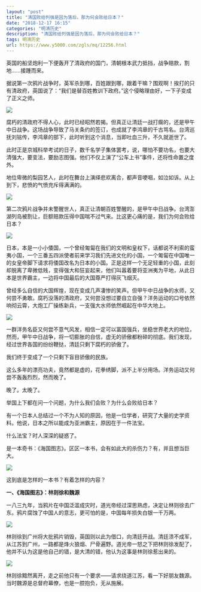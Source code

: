 ```yaml
---
layout: "post"
title: "清国败给列强是因为落后，那为何会败给日本？"
date: "2018-12-17 16:15"
categories: "明清历史"
description: "清国败给列强是因为落后，那为何会败给日本？"
tags: 明清历史
url: https://www.y5000.com/zgls/mq/12256.html
---
```






英国的船坚炮利一下便轰开了清政府的国门，清朝根本武力抵挡，战争赔款，割地……接踵而来。

据说第一次鸦片战争时，英军杀到哪，百姓跟到哪，跟着干嘛？围观啊！挨打的只有清政府，英国说了：“我们是替百姓教训下政府。”这个侵略理由好，一下子变成了正义之师。

![](https://img.y5000.com/uploads/allimg/170204/8-1F20416341Lb.jpg)

腐朽的清政府不得人心，此时已经昭然若揭。但真正让清廷一战打瘸的，还是甲午中日战争。这场战争导致了马关条约的签订，也成就了李鸿章的千古骂名。台湾巡抚刘铭传，李鸿章的部下，此时听到这个消息，当即吐血三升，不久就逝世了。

此时正是京城科举考试的日子，数千名学子集体罢考，说，哪怕不要功名，也要大清强大，要变法，要励志图强。他们不仅上演了“公车上书”事件，还将性命置之度外。

地位卑微的梨园艺人，此时在舞台上演绎悲欢离合，都声音哽咽，如泣如诉。从上到下，悲愤的气愤充斥得满满的。

![](https://img.y5000.com/uploads/allimg/170204/8-1F20416344AE.jpg)

第二次鸦片战争并未警醒世人，真正让清朝百姓警醒的，是甲午中日战争。台湾澎湖列岛被割让，巨额赔款压得中国喘不过气来。比这更心痛的是，我们为何会败给日本？

![](https://img.y5000.com/uploads/allimg/170204/8-1F2041634563E.jpg)

日本，本是一小小倭国，一个曾经匍匐在我们的文明和皇权下，话都说不利索的蛮夷小国，一个三番五四派使者前来学习我们先进文化的小国，一个匍匐在中国唯一的女皇帝脚下请求将倭国改名为日本的小国。正是这样一个无足轻重的小国，此刻却脱离了卑微低贱，变得强大和狂妄起来，他们叫嚣着要将亚洲夷为平地，从此日本是世界霸主，一边将中国最后的大国尊严打得灰飞烟灭。

曾经多么自信的大国辉煌，现在变成几声凄惨的笑声。但甲午中日战争的水师，又何尝不勇敢。腐朽没落的清政府，又何尝没想过要自立自强？洋务运动的口号依然响彻云霄，大炮工厂操练新兵，一支强大水师依然崛起在中华大地上。

![](https://img.y5000.com/uploads/allimg/170204/8-1F204163504424.jpg)

一群洋务名臣又何尝不意气风发，相信一定可以富国强兵，坐稳世界老大的地位，然而，甲午中日战争，将一切膨胀的自信，虚无的骄傲都粉碎的彻底。我们发现，经过世界各国的纷纷鞭挞，清廷只剩下腐朽的骄傲了。

我们终于变成了一个只剩下盲目骄傲的民族。

这么多年的漂亮功夫，竟然都是虚的，花拳绣脚，派不上半分用场。洋务运动又何尝不轰轰烈烈，然而晚了。

晚了。太晚了。

举国上下都在问一个问题，为什么我们会败？为什么会败给日本？

有一个日本人总结过一个不为人知的原因，他是一位学者，研究了大量的史学资料。他说，日本之所以能成为亚洲霸主，原因在于一件法宝。

什么法宝？时人深深的疑惑了。

是一本奇书：《海国图志》。区区一本书，会有如此大的杀伤力？有，并且想当巨大。

![](https://img.y5000.com/uploads/allimg/170204/8-1F204163512927.jpg)

这到底是怎样的一本书？有着怎样的内容？

**一、《海国图志》：林则徐和魏源**

一八三九年，当鸦片在中国泛滥成灾时，道光帝经过深思熟虑，决定让林则徐去广东。鸦片腐蚀了中国人的意志，更可怕的是，中国每年损失白银一千万两。

![](https://img.y5000.com/uploads/allimg/170204/8-1F204163523524.jpg)

林则徐到广州将大批鸦片销毁，英国则以此为借口，向清廷开战。清廷溃不成军，从江苏到广州，一路都是烽火狼烟、尸骨遍野。道光帝一怒之下把林则徐发配了，他并不认为这是他自己的错，是大清的错，他认为这事是林则徐惹出来的。

![](https://img.y5000.com/uploads/allimg/170204/8-1F204163533c5.jpg)

林则徐黯然离开，走之前他只有一个要求——请求绕道江苏，看一下好朋友魏源。当时魏源是总督府幕僚，也是一腔抱负，无从施展。
